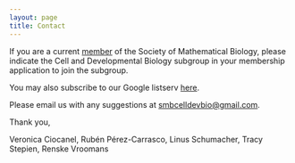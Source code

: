 ```yaml
---
layout: page
title: Contact
---
```


If you are a current [member](https://www.smb.org/categories/) of the Society of Mathematical Biology, please indicate the Cell and Developmental Biology subgroup in your membership application to join the subgroup.

You may also subscribe to our Google listserv [here](https://groups.google.com/g/smb_devbio_subgroup).

Please email us with any suggestions at [smbcelldevbio@gmail.com](smbcelldevbio@gmail.com).

Thank you,

Veronica Ciocanel, Rubén Pérez-Carrasco, Linus Schumacher, Tracy Stepien, Renske Vroomans
